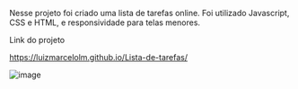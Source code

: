 Nesse projeto foi criado uma lista de tarefas online. Foi utilizado Javascript, CSS e HTML, e responsividade
 para telas menores.
 
 Link do projeto
 
  https://luizmarcelolm.github.io/Lista-de-tarefas/
  
  ![image](https://user-images.githubusercontent.com/109484017/190879912-9529bf45-04be-4512-a074-e433a8f546db.png)

